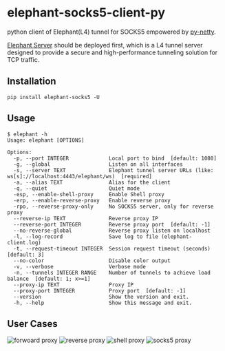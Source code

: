 # elephant-socks5-client-py
python client of Elephant(L4) tunnel for SOCKS5 empowered by [py-netty](https://github.com/ruanhao/py-netty).

[Elephant Server](https://github.com/ruanhao/elephant-socks5-tunnel) should be deployed first, which is a L4 tunnel server designed to provide a secure and high-performance tunneling solution for TCP traffic.

## Installation

```commandline
pip install elephant-socks5 -U
```


## Usage

```
$ elephant -h
Usage: elephant [OPTIONS]

Options:
  -p, --port INTEGER             Local port to bind  [default: 1080]
  -g, --global                   Listen on all interfaces
  -s, --server TEXT              Elephant tunnel server URLs (like: ws[s]://localhost:4443/elephant/ws)  [required]
  -a, --alias TEXT               Alias for the client
  -q, --quiet                    Quiet mode
  -esp, --enable-shell-proxy     Enable Shell proxy
  -erp, --enable-reverse-proxy   Enable reverse proxy
  -rpo, --reverse-proxy-only     No SOCKS5 server, only for reverse proxy
  --reverse-ip TEXT              Reverse proxy IP
  --reverse-port INTEGER         Reverse proxy port  [default: -1]
  --no-reverse-global            Reverse proxy listen on localhost
  -l, --log-record               Save log to file (elephant-client.log)
  -t, --request-timeout INTEGER  Session request timeout (seconds)  [default: 3]
  --no-color                     Disable color output
  -v, --verbose                  Verbose mode
  -n, --tunnels INTEGER RANGE    Number of tunnels to achieve load balance  [default: 1; x>=1]
  --proxy-ip TEXT                Proxy IP
  --proxy-port INTEGER           Proxy port  [default: -1]
  --version                      Show the version and exit.
  -h, --help                     Show this message and exit.
```


## User Cases

![forwoard proxy](https://raw.githubusercontent.com/ruanhao/elephant-socks5-client-py/master/usercases/forward_proxy.png)
![reverse proxy](https://raw.githubusercontent.com/ruanhao/elephant-socks5-client-py/master/usercases/reverse_proxy.png)
![shell proxy](https://raw.githubusercontent.com/ruanhao/elephant-socks5-client-py/master/usercases/shell_proxy.png)
![socks5 proxy](https://raw.githubusercontent.com/ruanhao/elephant-socks5-client-py/master/usercases/socks5.png)



